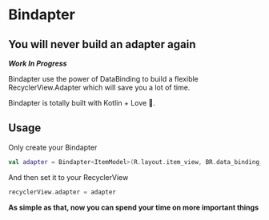 # Bindapter
## You will never build an adapter again

***Work In Progress***

Bindapter use the power of DataBinding to build a flexible RecyclerView.Adapter which will save you a lot of time.

Bindapter is totally built with Kotlin + Love 💖.

## Usage

Only create your Bindapter

```kotlin
val adapter = Bindapter<ItemModel>(R.layout.item_view, BR.data_binding_variable)
```

And then set it to your RecyclerView

```kotlin
recyclerView.adapter = adapter
```

**As simple as that, now you can spend your time on more important things**
